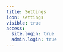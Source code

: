 ```yaml
---
title: Settings
icon: settings
visible: true
access:
  site.login: true
  admin.login: true
---
```

